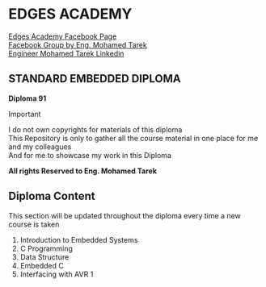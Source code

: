 # EDGES ACADEMY

[Edges Academy Facebook Page](https://www.facebook.com/profile.php?id=100095230525813)  
[Facebook Group by Eng. Mohamed Tarek](https://www.facebook.com/groups/Embedded.Systems.Programming)  
[Engineer Mohamed Tarek Linkedin](https://www.linkedin.com/in/mohamed-tarek-2237a457/)

## STANDARD EMBEDDED DIPLOMA

 **Diploma 91**

> [!IMPORTANT]  
> I do not own copyrights for materials of this diploma  
This Repository is only to gather all the course material in one place for me and my colleagues  
And for me to showcase my work in this Diploma

**All rights Reserved to Eng. Mohamed Tarek**

## Diploma Content

This section will be updated throughout the diploma every time a new course is taken

1. Introduction to Embedded Systems
2. C Programming
3. Data Structure
4. Embedded C
5. Interfacing with AVR 1
